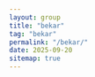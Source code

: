 ```yaml
---
layout: group
title: "bekar"
tag: "bekar"
permalink: "/bekar/"
date: 2025-09-20
sitemap: true
---
```

